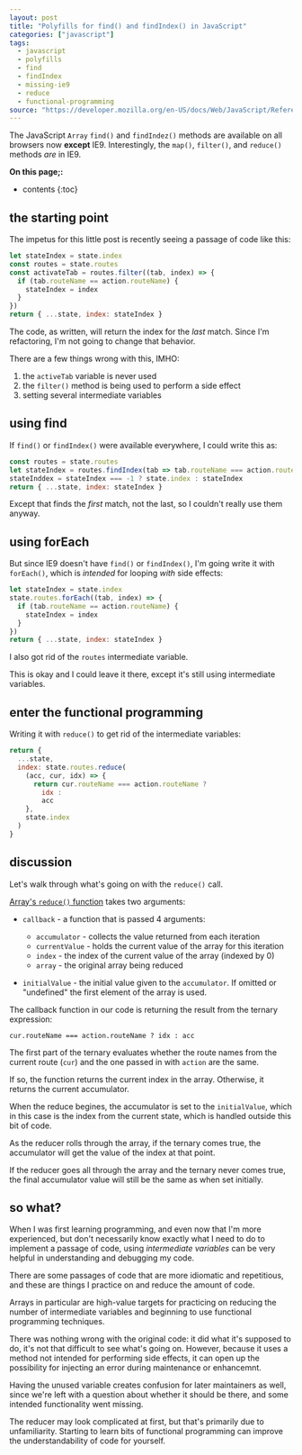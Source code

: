 ```yaml
---
layout: post
title: "Polyfills for find() and findIndex() in JavaScript"
categories: ["javascript"]
tags:
  - javascript
  - polyfills
  - find
  - findIndex
  - missing-ie9
  - reduce
  - functional-programming
source: "https://developer.mozilla.org/en-US/docs/Web/JavaScript/Reference/Global_Objects/Array"
---
```


The JavaScript `Array` `find()` and `findIndez()` methods are
available on all browsers now **except** IE9. Interestingly, the
`map()`, `filter()`, and `reduce()` methods *are* in IE9.

**On this page;:**

* contents
{:toc}

## the starting point

The impetus for this little post is recently seeing a passage of code
like this:

```javascript
let stateIndex = state.index
const routes = state.routes
const activateTab = routes.filter((tab, index) => {
  if (tab.routeName == action.routeName) {
    stateIndex = index
  }
})
return { ...state, index: stateIndex }
```

The code, as written, will return the index for the *last*
match. Since I'm refactoring, I'm not going to change that
behavior.

There are a few things wrong with this, IMHO:

1. the `activeTab` variable is never used
2. the `filter()` method is being used to perform a side effect
3. setting several intermediate variables

## using find

If `find()` or `findIndex()`  were available everywhere, I could write
this as:

```javascript
const routes = state.routes
let stateIndex = routes.findIndex(tab => tab.routeName === action.routeName)
stateInddex = stateIndex === -1 ? state.index : stateIndex
return { ...state, index: stateIndex }
```

Except that finds the *first* match, not the last, so I couldn't
really use them anyway.

## using forEach

But since IE9 doesn't have `find()` or `findIndex()`, I'm going write
it with `forEach()`, which is *intended* for looping *with* side
effects:

```javascript
let stateIndex = state.index
state.routes.forEach((tab, index) => {
  if (tab.routeName == action.routeName) {
    stateIndex = index
  }
})
return { ...state, index: stateIndex }
```

I also got rid of the `routes` intermediate variable.

This is okay and I could leave it there, except it's still using
intermediate variables.

## enter the functional programming

Writing it with `reduce()` to get rid of the intermediate variables:

```javascript
return {
  ...state,
  index: state.routes.reduce(
    (acc, cur, idx) => {
      return cur.routeName === action.routeName ?
        idx :
        acc
    },
    state.index
  )
}
```


## discussion

Let's walk through what's going on with the `reduce()` call.

[Array's `reduce()` function](https://developer.mozilla.org/en-US/docs/Web/JavaScript/Reference/Global_Objects/Array/Reduce#Syntax)
takes two arguments:

- `callback` - a function that is passed 4 arguments:

  - `accumulator` - collects the value returned from each iteration
  - `currentValue` - holds the current value of the array for this
    iteration
  - `index` - the index of the current value of the array (indexed by
    0)
  - `array` - the original array being reduced

- `initialValue` - the initial value given to the `accumulator`. If
  omitted or "undefined" the first element of the array is used.

The callback function in our code is returning the result from the
ternary expression:

    cur.routeName === action.routeName ? idx : acc

The first part of the ternary evaluates whether the route names from
the current route (`cur`) and the one passed in with `action` are the
same.

If so, the function returns the current index in the array. Otherwise,
it returns the current accumulator.

When the reduce begines, the accumulator is set to the `initialValue`,
which in this case is the index from the current state, which is
handled outside this bit of code.

As the reducer rolls through the array, if the ternary comes true, the
accumulator will get the value of the index at that point.

If the reducer goes all through the array and the ternary never comes true, the
final accumulator value will still be the same as when set initially.

## so what?

When I was first learning programming, and even now that I'm more
experienced, but don't necessarily know exactly what I need to do to
implement a passage of code, using *intermediate variables* can be
very helpful in understanding and debugging my code.

There are some passages of code that are more idiomatic and
repetitious, and these are things I practice on and reduce the
amount of code.

Arrays in particular are high-value targets for practicing on reducing
the number of intermediate variables and beginning to use functional
programming techniques.

There was nothing wrong with the original code: it did what it's
supposed to do, it's not that difficult to see what's going
on. However, because it uses a method not intended for performing side
effects, it can open up the possibility for injecting an error during
maintenance or enhancemnt.

Having the unused variable creates confusion for later maintainers as
well, since we're left with a question about whether it should be
there, and some intended functionality went missing.

The reducer may look complicated at first, but that's primarily due to
unfamiliarity. Starting to learn bits of functional programming can
improve the understandability of code for yourself.
